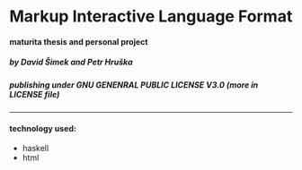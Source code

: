 # Markup Interactive Language Format
#### maturita thesis and personal project
##### by David Šimek and Petr Hruška
##### publishing under GNU GENENRAL PUBLIC LICENSE V3.0 (more in LICENSE file)
-----
#### technology used:
- haskell
- html
